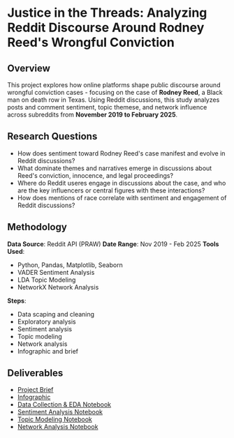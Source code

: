 # Justice in the Threads: Analyzing Reddit Discourse Around Rodney Reed's Wrongful Conviction

## Overview
This project explores how online platforms shape public discourse around wrongful conviction cases - focusing on the case of **Rodney Reed**, a Black man on death row in Texas. Using Reddit discussions, this study analyzes posts and comment sentiment, topic themese, and network influence across subreddits from **November 2019 to February 2025**.

## Research Questions
- How does sentiment toward Rodney Reed's case manifest and evolve in Reddit discussions?
- What dominate themes and narratives emerge in discussions about Reed's conviction, innocence, and legal proceedings?
- Where do Reddit useres engage in discussions about the case, and who are the key influencers or central figures with these interactions?
- How does mentions of race correlate with sentiment and engagement of Reddit discussions?

## Methodology
**Data Source**: Reddit API (PRAW)
**Date Range**: Nov 2019 - Feb 2025
**Tools Used**:
- Python, Pandas, Matplotlib, Seaborn
- VADER Sentiment Analysis
- LDA Topic Modeling
- NetworkX Network Analysis

**Steps**:
- Data scaping and cleaning
- Exploratory analysis
- Sentiment analysis
- Topic modeling
- Network analysis
- Infographic and brief

## Deliverables
- [Project Brief](./reports/RodneyReed_Brief.pdf)
- [Infographic](./infographic/Reed_infographic.pdf)
- [Data Collection & EDA Notebook](./notebooks/01_data_collection.ipynb)
- [Sentiment Analysis Notebook](./notebooks/02_sentiment_analysis.ipynb)
- [Topic Modeling Notebook](./notebooks/03_topic_modeling.ipynb)
- [Network Analysis Notebook](.notebooks/04_network_analysis.ipynb)
